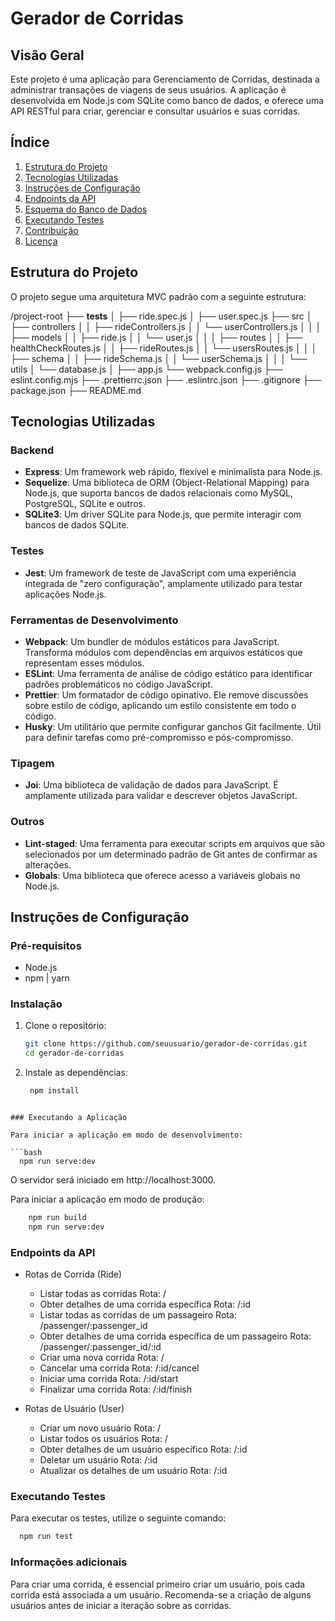 # Gerador de Corridas

## Visão Geral
Este projeto é uma aplicação para Gerenciamento de Corridas, destinada a administrar transações de viagens de seus usuários. A aplicação é desenvolvida em Node.js com SQLite como banco de dados, e oferece uma API RESTful para criar, gerenciar e consultar usuários e suas corridas.

## Índice
1. [Estrutura do Projeto](#estrutura-do-projeto)
2. [Tecnologias Utilizadas](#tecnologias-utilizadas)
3. [Instruções de Configuração](#instruções-de-configuração)
4. [Endpoints da API](#endpoints-da-api)
5. [Esquema do Banco de Dados](#esquema-do-banco-de-dados)
6. [Executando Testes](#executando-testes)
7. [Contribuição](#contribuição)
8. [Licença](#licença)

## Estrutura do Projeto
O projeto segue uma arquitetura MVC padrão com a seguinte estrutura:

/project-root
├── __tests__
│   ├── ride.spec.js
│   ├── user.spec.js
├── src
│   ├── controllers
│   │   ├── rideControllers.js
│   │   └── userControllers.js
│   │
│   ├── models
│   │   ├── ride.js
│   │   └── user.js
│   │
│   ├── routes
│   │   ├── healthCheckRoutes.js
│   │   ├── rideRoutes.js
│   │   └── usersRoutes.js
│   │
│   ├── schema
│   │   ├── rideSchema.js
│   │   └── userSchema.js
│   │
│   └── utils
│       └── database.js
│
├── app.js
└── webpack.config.js
├── eslint.config.mjs
├── .prettierrc.json
├── .eslintrc.json
├── .gitignore
├── package.json
├── README.md

## Tecnologias Utilizadas

### Backend
- **Express**: Um framework web rápido, flexível e minimalista para Node.js.
- **Sequelize**: Uma biblioteca de ORM (Object-Relational Mapping) para Node.js, que suporta bancos de dados relacionais como MySQL, PostgreSQL, SQLite e outros.
- **SQLite3**: Um driver SQLite para Node.js, que permite interagir com bancos de dados SQLite.

### Testes
- **Jest**: Um framework de teste de JavaScript com uma experiência integrada de "zero configuração", amplamente utilizado para testar aplicações Node.js.

### Ferramentas de Desenvolvimento
- **Webpack**: Um bundler de módulos estáticos para JavaScript. Transforma módulos com dependências em arquivos estáticos que representam esses módulos.
- **ESLint**: Uma ferramenta de análise de código estático para identificar padrões problemáticos no código JavaScript.
- **Prettier**: Um formatador de código opinativo. Ele remove discussões sobre estilo de código, aplicando um estilo consistente em todo o código.
- **Husky**: Um utilitário que permite configurar ganchos Git facilmente. Útil para definir tarefas como pré-compromisso e pós-compromisso.

### Tipagem
- **Joi**: Uma biblioteca de validação de dados para JavaScript. É amplamente utilizada para validar e descrever objetos JavaScript.

### Outros
- **Lint-staged**: Uma ferramenta para executar scripts em arquivos que são selecionados por um determinado padrão de Git antes de confirmar as alterações.
- **Globals**: Uma biblioteca que oferece acesso a variáveis globais no Node.js.

## Instruções de Configuração

### Pré-requisitos
- Node.js
- npm | yarn

### Instalação

1. Clone o repositório:
   ```bash
   git clone https://github.com/seuusuario/gerador-de-corridas.git
   cd gerador-de-corridas
   ```

2. Instale as dependências:
   ```bash
    npm install
  ```

### Executando a Aplicação

Para iniciar a aplicação em modo de desenvolvimento:

```bash
    npm run serve:dev
```
O servidor será iniciado em http://localhost:3000.

Para iniciar a aplicação em modo de produção:

```bash
    npm run build
    npm run serve:dev
```

### Endpoints da API
  - Rotas de Corrida (Ride)
    - Listar todas as corridas
      Rota: /
    - Obter detalhes de uma corrida específica
      Rota: /:id
    - Listar todas as corridas de um passageiro
      Rota: /passenger/:passenger_id
    - Obter detalhes de uma corrida específica de um passageiro
      Rota: /passenger/:passenger_id/:id
    - Criar uma nova corrida
      Rota: /
    - Cancelar uma corrida
      Rota: /:id/cancel
    - Iniciar uma corrida
      Rota: /:id/start
    - Finalizar uma corrida
      Rota: /:id/finish

  - Rotas de Usuário (User)
    - Criar um novo usuário
      Rota: /
    - Listar todos os usuários
      Rota: /
    - Obter detalhes de um usuário específico
      Rota: /:id
    - Deletar um usuário
      Rota: /:id
    - Atualizar os detalhes de um usuário
      Rota: /:id

### Executando Testes
Para executar os testes, utilize o seguinte comando:

```sh
  npm run test
  ```

### Informações adicionais
  Para criar uma corrida, é essencial primeiro criar um usuário, pois cada corrida está associada a um usuário. Recomenda-se a criação de alguns usuários antes de iniciar a iteração sobre as corridas.